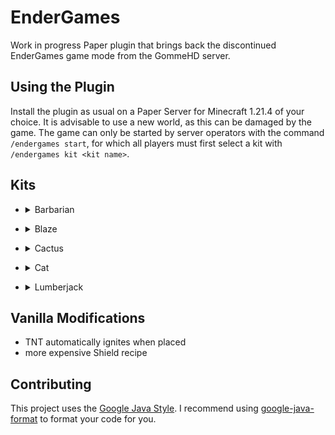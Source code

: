 # EnderGames

Work in progress Paper plugin that brings back the discontinued EnderGames game mode from the GommeHD server.

## Using the Plugin

Install the plugin as usual on a Paper Server for Minecraft 1.21.4 of your choice. It is advisable to use a new world,
as this can be damaged by the game.
The game can only be started by server operators with the command `/endergames start`, for which all players must first
select a kit with `/endergames kit <kit name>`.

## Kits

- <details>
  <summary>Barbarian</summary>
</details>

- <details>
  <summary>Blaze</summary>
</details>

- <details>
  <summary>Cactus</summary>
</details>

- <details>
  <summary>Cat</summary>
</details>

- <details>
  <summary>Lumberjack</summary>
</details>

## Vanilla Modifications

- TNT automatically ignites when placed
- more expensive Shield recipe

## Contributing

This project uses the [Google Java Style](https://google.github.io/styleguide/javaguide.html).
I recommend using [google-java-format](https://github.com/google/google-java-format) to format your code for you.
